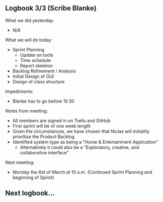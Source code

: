 ## Logbook 3/3 (Scribe Blanke)
What we did yesterday: 
- N/A

What we will do today:
- Sprint Planning
  - Update on tools 
  - Time schedule
  - Report skeleton
- Backlog Refinement / Analysis
- Initial Design of GUI 
- Design of class structure

Impediments:
- Blanke has to go before 15:30

Notes from meeting:
- All members are signed in on Trello and GitHub
- First sprint will be of one week length
- Given the circumstances, we have chosen that Niclas will initialilly prioritize the Product Backlog
- Identified system type as being a "Home & Entertainment Application"
  - Alternatively it could also be a "Exploratory, creative, and collaborative interface"

Next meeting:
- Monday the 6st of March at 10 a.m. (Continued Sprint Planning and beginning of Sprint)

## Next logbook...
